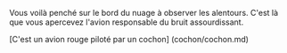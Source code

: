 Vous voilà penché sur le bord du nuage à observer les alentours.
C'est là que vous apercevez l'avion responsable du bruit assourdissant.

[C'est un avion rouge piloté par un cochon] (cochon/cochon.md)
